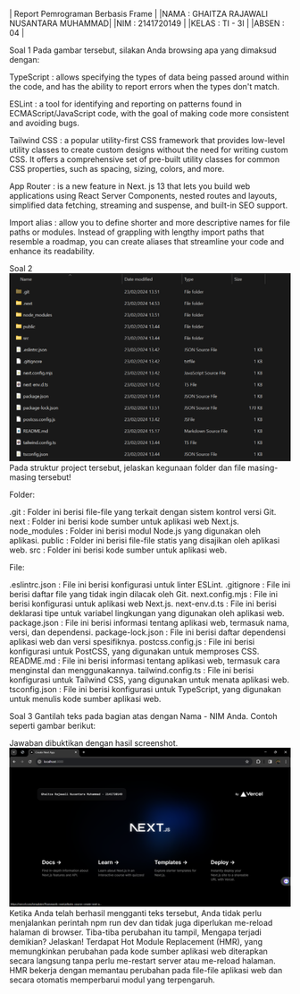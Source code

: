 | Report Pemrograman Berbasis Frame |
|NAMA   : GHAITZA RAJAWALI NUSANTARA MUHAMMAD|
|NIM    : 2141720149                         |
|KELAS  : TI - 3I                            |
|ABSEN  : 04                                 |

Soal 1
Pada gambar tersebut, silakan Anda browsing apa yang dimaksud dengan:

TypeScript  : allows specifying the types of data being passed around within the code, and has the ability to report errors when the types don't match.

ESLint  : a tool for identifying and reporting on patterns found in ECMAScript/JavaScript code, with the goal of making code more consistent and avoiding bugs.

Tailwind CSS  : a popular utility-first CSS framework that provides low-level utility classes to create custom designs without the need for writing custom CSS. It offers a comprehensive set of pre-built utility classes for common CSS properties, such as spacing, sizing, colors, and more.

App Router  : is a new feature in Next. js 13 that lets you build web applications using React Server Components, nested routes and layouts, simplified data fetching, streaming and suspense, and built-in SEO support.

Import alias : allow you to define shorter and more descriptive names for file paths or modules. Instead of grappling with lengthy import paths that resemble a roadmap, you can create aliases that streamline your code and enhance its readability.

Soal 2
![soal2](soal2.png)
Pada struktur project tersebut, jelaskan kegunaan folder dan file masing-masing tersebut!

Folder:

.git            : Folder ini berisi file-file yang terkait dengan sistem kontrol versi Git.
next            : Folder ini berisi kode sumber untuk aplikasi web Next.js.
node_modules    : Folder ini berisi modul Node.js yang digunakan oleh aplikasi.
public          : Folder ini berisi file-file statis yang disajikan oleh aplikasi web.
src             : Folder ini berisi kode sumber untuk aplikasi web.

File:

.eslintrc.json      : File ini berisi konfigurasi untuk linter ESLint.
.gitignore          : File ini berisi daftar file yang tidak ingin dilacak oleh Git.
next.config.mjs     : File ini berisi konfigurasi untuk aplikasi web Next.js.
next-env.d.ts       : File ini berisi deklarasi tipe untuk variabel lingkungan yang digunakan oleh aplikasi web.
package.json        : File ini berisi informasi tentang aplikasi web, termasuk nama, versi, dan dependensi.
package-lock.json   : File ini berisi daftar dependensi aplikasi web dan versi spesifiknya.
postcss.config.js   : File ini berisi konfigurasi untuk PostCSS, yang digunakan untuk memproses CSS.
README.md           : File ini berisi informasi tentang aplikasi web, termasuk cara menginstal dan menggunakannya.
tailwind.config.ts  : File ini berisi konfigurasi untuk Tailwind CSS, yang digunakan untuk menata aplikasi web.
tsconfig.json       : File ini berisi konfigurasi untuk TypeScript, yang digunakan untuk menulis kode sumber aplikasi web.

Soal 3
Gantilah teks pada bagian atas dengan Nama - NIM Anda. Contoh seperti gambar berikut:

Jawaban dibuktikan dengan hasil screenshot.
![Jawaban untuk no 3](jawabanno3.png)
Ketika Anda telah berhasil mengganti teks tersebut, Anda tidak perlu menjalankan perintah npm run dev dan tidak juga diperlukan me-reload halaman di browser. Tiba-tiba perubahan itu tampil, Mengapa terjadi demikian? Jelaskan!
Terdapat Hot Module Replacement (HMR), yang memungkinkan perubahan pada kode sumber aplikasi web diterapkan secara langsung tanpa perlu me-restart server atau me-reload halaman. HMR bekerja dengan memantau perubahan pada file-file aplikasi web dan secara otomatis memperbarui modul yang terpengaruh. 